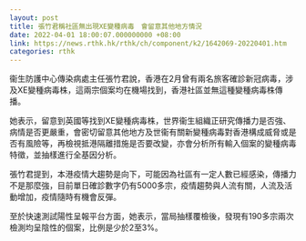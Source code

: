 ```yaml
---
layout: post
title: 張竹君稱社區無出現XE變種病毒　會留意其他地方情況
date: 2022-04-01 18:00:07.000000000 +08:00
link: https://news.rthk.hk/rthk/ch/component/k2/1642069-20220401.htm
categories: rthk
---
```


衞生防護中心傳染病處主任張竹君說，香港在2月曾有兩名旅客確診新冠病毒，涉及XE變種病毒株，這兩宗個案均在機場找到，香港社區並無這種變種病毒株傳播。

她表示，留意到英國等找到XE變種病毒株，世界衞生組織正研究傳播力是否強、病情是否更嚴重，會密切留意其他地方及世衞有關新變種病毒對香港構成威脅或是否有風險等，再檢視抵港隔離措施是否要改變，亦會分析所有輸入個案的變種病毒特徵，並抽樣進行全基因分析。

張竹君提到，本港疫情大趨勢是向下，可能因為社區有一定人數已經感染，傳播力不是那麼強，目前單日確診數字仍有5000多宗，疫情趨勢與人流有關，人流及活動增加，疫情隨時有機會反彈。

至於快速測試陽性呈報平台方面，她表示，當局抽樣覆檢後，發現有190多宗兩次檢測均呈陰性的個案，比例是少於2至3%。
